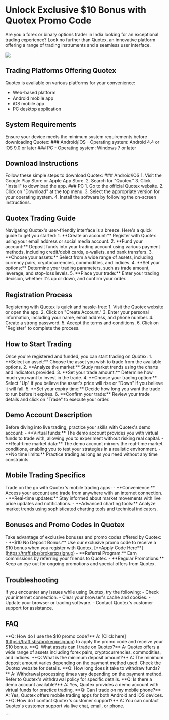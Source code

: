 # Unlock Exclusive \$10 Bonus with Quotex Promo Code

Are you a forex or binary options trader in India looking for an
exceptional trading experience? Look no further than Quotex, an
innovative platform offering a range of trading instruments and a
seamless user interface.

[![](https://static.quotex.io/files/4_en/300_250.jpg)](https://traff.sbs/brokerqxlid)

## Trading Platforms Offering Quotex

Quotex is available on various platforms for your convenience:

-   Web-based platform
-   Android mobile app
-   iOS mobile app
-   PC desktop application

## System Requirements

Ensure your device meets the minimum system requirements before
downloading Quotex: \### Android/iOS - Operating system: Android 4.4 or
iOS 9.0 or later \### PC - Operating system: Windows 7 or later

## Download Instructions

Follow these simple steps to download Quotex: \### Android/iOS 1. Visit
the Google Play Store or Apple App Store. 2. Search for "Quotex."
3. Click "Install" to download the app. \### PC 1. Go to the
official Quotex website. 2. Click on "Download" at the top menu.
3. Select the appropriate version for your operating system. 4. Install
the software by following the on-screen instructions.

## Quotex Trading Guide

Navigating Quotex\'s user-friendly interface is a breeze. Here\'s a
quick guide to get you started: 1. \*\*Create an account:\*\* Register
with Quotex using your email address or social media account. 2.
\*\*Fund your account:\*\* Deposit funds into your trading account using
various payment methods, including credit/debit cards, e-wallets, and
bank transfers. 3. \*\*Choose your assets:\*\* Select from a wide range
of assets, including currency pairs, cryptocurrencies, commodities, and
indices. 4. \*\*Set your options:\*\* Determine your trading parameters,
such as trade amount, leverage, and stop-loss levels. 5. \*\*Place your
trade:\*\* Enter your trading decision, whether it\'s up or down, and
confirm your order.

## Registration Process

Registering with Quotex is quick and hassle-free: 1. Visit the Quotex
website or open the app. 2. Click on "Create Account." 3. Enter
your personal information, including your name, email address, and phone
number. 4. Create a strong password. 5. Accept the terms and conditions.
6. Click on "Register" to complete the process.

## How to Start Trading

Once you\'re registered and funded, you can start trading on Quotex: 1.
\*\*Select an asset:\*\* Choose the asset you wish to trade from the
available options. 2. \*\*Analyze the market:\*\* Study market trends
using the charts and indicators provided. 3. \*\*Set your trade
amount:\*\* Determine how much you want to invest in the trade. 4.
\*\*Choose your trading option:\*\* Select "Up" if you believe the
asset\'s price will rise or "Down" if you believe it will fall. 5.
\*\*Set your expiry time:\*\* Decide how long you want the trade to run
before it expires. 6. \*\*Confirm your trade:\*\* Review your trade
details and click on "Trade" to execute your order.

## Demo Account Description

Before diving into live trading, practice your skills with Quotex\'s
demo account: - \*\*Virtual funds:\*\* The demo account provides you
with virtual funds to trade with, allowing you to experiment without
risking real capital. - \*\*Real-time market data:\*\* The demo account
mirrors the real-time market conditions, enabling you to test your
strategies in a realistic environment. - \*\*No time limits:\*\*
Practice trading as long as you need without any time constraints.

## Mobile Trading Specifics

Trade on the go with Quotex\'s mobile trading apps: -
\*\*Convenience:\*\* Access your account and trade from anywhere with an
internet connection. - \*\*Real-time updates:\*\* Stay informed about
market movements with live price updates and notifications. -
\*\*Advanced charting tools:\*\* Analyze market trends using
sophisticated charting tools and technical indicators.

## Bonuses and Promo Codes in Quotex

Take advantage of exclusive bonuses and promo codes offered by Quotex: -
\*\*\$10 No Deposit Bonus:\*\* Use our exclusive promo code to receive a
\$10 bonus when you register with Quotex. \[\*\*Apply Code
Here\*\*\](https://traff.sbs/brokerqxsignup) - \*\*Referral Program:\*\*
Earn commissions by referring your friends to Quotex. - \*\*Regular
Promotions:\*\* Keep an eye out for ongoing promotions and special
offers from Quotex.

## Troubleshooting

If you encounter any issues while using Quotex, try the following: -
Check your internet connection. - Clear your browser\'s cache and
cookies. - Update your browser or trading software. - Contact Quotex\'s
customer support for assistance.

## FAQ

\*\*Q: How do I use the \$10 promo code?\*\* A: \[Click
here\](https://traff.sbs/brokerqxsignup) to apply the promo code and
receive your \$10 bonus. \*\*Q: What assets can I trade on Quotex?\*\*
A: Quotex offers a wide range of assets including forex pairs,
cryptocurrencies, commodities, and indices. \*\*Q: What is the minimum
deposit amount?\*\* A: The minimum deposit amount varies depending on
the payment method used. Check the Quotex website for details. \*\*Q:
How long does it take to withdraw funds?\*\* A: Withdrawal processing
times vary depending on the payment method. Refer to Quotex\'s
withdrawal policy for specific details. \*\*Q: Is there a demo account
available?\*\* A: Yes, Quotex provides a demo account with virtual funds
for practice trading. \*\*Q: Can I trade on my mobile phone?\*\* A: Yes,
Quotex offers mobile trading apps for both Android and iOS devices.
\*\*Q: How do I contact Quotex\'s customer support?\*\* A: You can
contact Quotex\'s customer support via live chat, email, or phone.

\`\`\`

